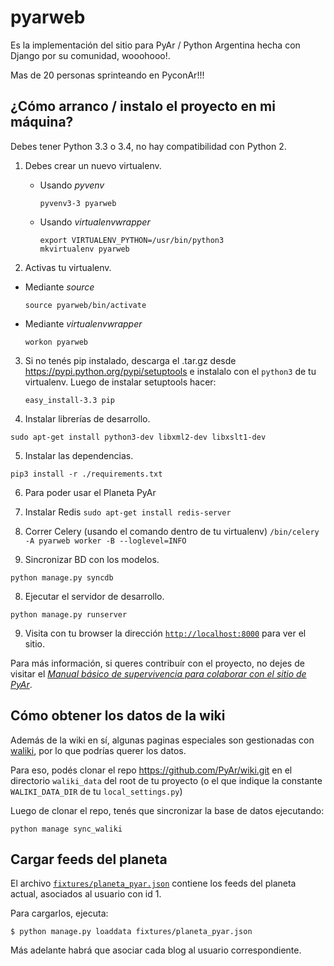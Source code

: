 pyarweb
=======
Es la implementación del sitio para PyAr / Python Argentina hecha con Django
por su comunidad, wooohooo!.

Mas de 20 personas sprinteando en PyconAr!!!


¿Cómo arranco / instalo el proyecto en mi máquina?
--------------------------------------------------

Debes tener Python 3.3 o 3.4, no hay compatibilidad con Python 2.

1. Debes crear un nuevo virtualenv.

    * Usando *pyvenv*
      ```
      pyvenv3-3 pyarweb
      ```

    * Usando *virtualenvwrapper*
      ```
      export VIRTUALENV_PYTHON=/usr/bin/python3
      mkvirtualenv pyarweb
      ```

2. Activas tu virtualenv.

  * Mediante *source* 
      ```
      source pyarweb/bin/activate
      ```

  * Mediante *virtualenvwrapper*
      ```
      workon pyarweb
      ```

3. Si no tenés pip instalado, descarga el .tar.gz desde https://pypi.python.org/pypi/setuptools
e instalalo con el `python3` de tu virtualenv. Luego de instalar setuptools hacer:

    ```
    easy_install-3.3 pip
    ```

4. Instalar librerías de desarrollo.
  ```
  sudo apt-get install python3-dev libxml2-dev libxslt1-dev
  ```

5. Instalar las dependencias.
  ```
  pip3 install -r ./requirements.txt
  ```

6. Para poder usar el Planeta PyAr

  1. Instalar Redis
    ```
    sudo apt-get install redis-server
    ```

  2. Correr Celery (usando el comando dentro de tu virtualenv)
    ```
    /bin/celery -A pyarweb worker -B --loglevel=INFO
    ```

7. Sincronizar BD con los modelos.
  ```
  python manage.py syncdb
  ```

8. Ejecutar el servidor de desarrollo.
  ```
  python manage.py runserver
  ```

9. Visita con tu browser la dirección [`http://localhost:8000`](http://localhost:8000) para ver el sitio.

Para más información, si queres contribuír con el proyecto, no dejes de visitar el [*Manual básico de supervivencia para colaborar con el sitio de PyAr*](https://github.com/samuelbustamante/pyarweb/wiki/Manual-b%C3%A1sico-de-supervivencia-para-colaborar-con-el-sitio-de-PyAr).

## Cómo obtener los datos de la wiki

Además de la wiki en sí, algunas paginas especiales son gestionadas con [waliki](https://github.com/mgaitan/waliki), por lo que podrías querer los datos.

Para eso, podés clonar el repo https://github.com/PyAr/wiki.git en el directorio
`waliki_data` del root de tu proyecto (o el que indique la constante `WALIKI_DATA_DIR` de tu `local_settings.py`)

Luego de clonar el repo, tenés que sincronizar la base de datos ejecutando:

```
python manage sync_waliki
```

## Cargar feeds del planeta

El archivo [`fixtures/planeta_pyar.json`](fixtures/planeta_pyar.json) contiene los feeds del planeta actual, asociados al usuario con id 1.

Para cargarlos, ejecuta:

```
$ python manage.py loaddata fixtures/planeta_pyar.json
```

Más adelante habrá que asociar cada blog al usuario correspondiente.




